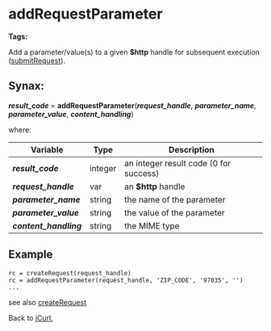 # addRequestParameter

<PageHeader />

**Tags:**
<badge text='curl' vertical='middle' />
<badge text='http' vertical='middle' />

Add a parameter/value(s) to a given **$http** handle for subsequent execution ([submitRequest](../submitRequest/#heading)).

## Synax:

***result_code*** = **addRequestParameter**(***request_handle***, ***parameter_name***, ***parameter_value***, ***content_handling***)

where:

| Variable | Type | Description |
|--|--|--|
***result_code*** | integer |an integer result code (0 for success)
***request_handle*** | var | an **$http** handle
***parameter_name*** | string |the name of the parameter
***parameter_value*** | string |the value of the parameter
***content_handling*** | string |the MIME type

## Example

```
rc = createRequest(request_handle)
rc = addRequestParameter(request_handle, 'ZIP_CODE', '97035', '')
...
```

see also [createRequest](../createRequest/#heading)

Back to [jCurl.](./../README.md)

  
<PageFooter />
